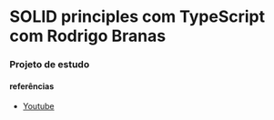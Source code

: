 # SOLID principles com TypeScript com Rodrigo Branas

### Projeto de estudo

#### referências

- [Youtube](https://www.youtube.com/watch?v=GVo7KzO2agg&t)
